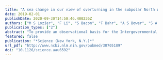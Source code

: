 ```yaml
---
title: "A sea change in our view of overturning in the subpolar North Atlantic."
date: 2019-02-01
publishDate: 2020-09-30T14:50:46.400236Z
authors: ["M S Lozier", "F Li", "S Bacon", "F Bahr", "A S Bower", "S A Cunningham", "M F de Jong", "L de Steur", "B DeYoung", "J Fischer", "S F Gary", "B J W Greenan", "N P Holliday", "A Houk", "L Houpert", "M E Inall", "W E Johns", "H L Johnson", "C Johnson", "J Karstensen", "G Koman", "I A Le Bras", "X Lin", "N Mackay", "D P Marshall", "H Mercier", "M Oltmanns", "R S Pickart", "A L Ramsey", "D Rayner", "F Straneo", "V Thierry", "D J Torres", "R G Williams", "C Wilson", "J Yang", "I Yashayaev", "J Zhao"]
publication_types: ["2"]
abstract: "To provide an observational basis for the Intergovernmental Panel on Climate Change projections of a slowing Atlantic meridional overturning circulation (MOC) in the 21st century, the Overturning in the Subpolar North Atlantic Program (OSNAP) observing system was launched in the summer of 2014. The first 21-month record reveals a highly variable overturning circulation responsible for the majority of the heat and freshwater transport across the OSNAP line. In a departure from the prevailing view that changes in deep water formation in the Labrador Sea dominate MOC variability, these results suggest that the conversion of warm, salty, shallow Atlantic waters into colder, fresher, deep waters that move southward in the Irminger and Iceland basins is largely responsible for overturning and its variability in the subpolar basin."
featured: false
publication: "*Science (New York, N.Y.)*"
url_pdf: "http://www.ncbi.nlm.nih.gov/pubmed/30705189"
doi: "10.1126/science.aau6592"
---
```


